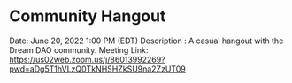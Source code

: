 # Community Hangout

Date: June 20, 2022 1:00 PM (EDT)
Description : A casual hangout with the Dream DAO community. 
Meeting Link: https://us02web.zoom.us/j/86013992269?pwd=aDg5T1hVLzQ0TkNHSHZkSU9na2ZzUT09